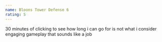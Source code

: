 ```yaml
---
name: Bloons Tower Defense 6
rating: 5
---
```


30 minutes of clicking to see how long i can go for is not what i consider engaging gameplay that sounds like a job
